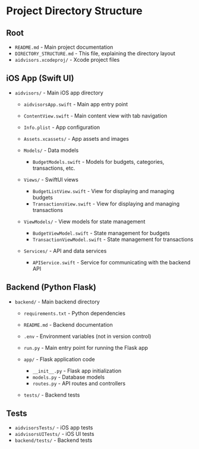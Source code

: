 # Project Directory Structure

## Root
- `README.md` - Main project documentation
- `DIRECTORY_STRUCTURE.md` - This file, explaining the directory layout
- `aidvisors.xcodeproj/` - Xcode project files

## iOS App (Swift UI)
- `aidvisors/` - Main iOS app directory
  - `aidvisorsApp.swift` - Main app entry point
  - `ContentView.swift` - Main content view with tab navigation
  - `Info.plist` - App configuration
  - `Assets.xcassets/` - App assets and images
  
  - `Models/` - Data models
    - `BudgetModels.swift` - Models for budgets, categories, transactions, etc.
  
  - `Views/` - SwiftUI views
    - `BudgetListView.swift` - View for displaying and managing budgets
    - `TransactionsView.swift` - View for displaying and managing transactions
  
  - `ViewModels/` - View models for state management
    - `BudgetViewModel.swift` - State management for budgets
    - `TransactionViewModel.swift` - State management for transactions
  
  - `Services/` - API and data services
    - `APIService.swift` - Service for communicating with the backend API

## Backend (Python Flask)
- `backend/` - Main backend directory
  - `requirements.txt` - Python dependencies
  - `README.md` - Backend documentation
  - `.env` - Environment variables (not in version control)
  - `run.py` - Main entry point for running the Flask app
  
  - `app/` - Flask application code
    - `__init__.py` - Flask app initialization
    - `models.py` - Database models
    - `routes.py` - API routes and controllers
  
  - `tests/` - Backend tests

## Tests
- `aidvisorsTests/` - iOS app tests
- `aidvisorsUITests/` - iOS UI tests
- `backend/tests/` - Backend tests 